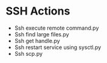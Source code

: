 

 # SSH Actions 

* Ssh execute remote command.py
* Ssh find large files.py
* Ssh get handle.py
* Ssh restart service using sysctl.py
* Ssh scp.py
